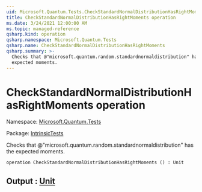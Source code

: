 ```yaml
---
uid: Microsoft.Quantum.Tests.CheckStandardNormalDistributionHasRightMoments
title: CheckStandardNormalDistributionHasRightMoments operation
ms.date: 3/24/2021 12:00:00 AM
ms.topic: managed-reference
qsharp.kind: operation
qsharp.namespace: Microsoft.Quantum.Tests
qsharp.name: CheckStandardNormalDistributionHasRightMoments
qsharp.summary: >-
  Checks that @"microsoft.quantum.random.standardnormaldistribution" has the
  expected moments.
---
```


# CheckStandardNormalDistributionHasRightMoments operation

Namespace: [Microsoft.Quantum.Tests](xref:Microsoft.Quantum.Tests)

Package: [IntrinsicTests](https://nuget.org/packages/IntrinsicTests)


Checks that @"microsoft.quantum.random.standardnormaldistribution" has theexpected moments.

```qsharp
operation CheckStandardNormalDistributionHasRightMoments () : Unit
```


## Output : [Unit](xref:microsoft.quantum.lang-ref.unit)

